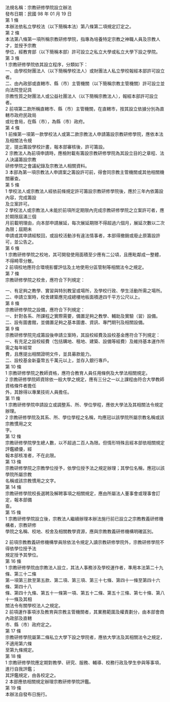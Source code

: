 法規名稱：宗教研修學院設立辦法  
發布日期：民國 98 年 01 月 19 日  
第 1 條  
本辦法依私立學校法（以下簡稱本法）第八條第二項規定訂定之。  
第 2 條  
本法第八條第一項所稱宗教研修學院，指專為培養特定宗教之神職人員及宗教人才，並授予宗教  
學位，經教育部（以下簡稱本部）許可設立之私立大學或私立大學下設之學院。  
第 3 條  
1 宗教研修學院依其設立程序，分類如下：  
一、由學校財團法人（以下簡稱學校法人）或財團法人私立學校報經本部許可設立者。  
二、由內政部或直轄市、縣（市）主管機關（以下簡稱宗教主管機關）許可設立並向法院登記具  
宗教性質之財團法人或公益社團法人（以下簡稱宗教法人），報經本部許可設立者。  
2 前項第二款所稱直轄市、縣（市）主管機關，在直轄市，按其設立依據分別為直轄市政府民政局  
或社會局，在縣（市），為縣（市）政府。  
第 4 條  
1 前條第一項第一款學校法人或第二款宗教法人申請籌設宗教研修學院，應依本法及相關法令規  
定，提出籌設學校計畫，報本部審核後，許可籌設。  
2 宗教法人為前項申請時，應檢附載有籌設宗教研修學院為其設立目的之章程、法人決議籌設宗教  
研修學院之會議紀錄及宗教法人相關資料。  
3 本部為第一項宗教法人申請案之籌設許可前，得會同宗教主管機關或其他相關機關審查。  
第 5 條  
1 學校法人或宗教法人經依前條規定許可籌設宗教研修學院後，應於三年內依籌設內容，完成籌設  
及立案許可。  
2 學校法人或宗教法人未能於前項所定期限內完成宗教研修學院之立案許可者，應於期限屆滿三個  
月前載明理由，向本部申請展延，每次展延期限不得超過六個月，展延次數以二次為限；屆期未  
申請或其申請經駁回，或設校活動涉有違法情事者，本部得撤銷或廢止原籌設許可，並公告之。  
第 6 條  
1 宗教研修學院之校地，其可開發使用面積至少應有二公頃，且應毗鄰成一整體，不得畸零分散。  
2 前項校地應符合環境影響評估及土地使用分區管制等相關法令之規定。  
第 7 條  
宗教研修學院之校舍，應符合下列規定：  


一、有足夠之教學、實習與特別教室或場所，及學校行政、學生活動所需之場所。  
二、申請立案時，校舍建築應完成總樓地板面積達四千平方公尺以上。  
第 8 條  
宗教研修學院之設備，應符合下列規定：  
一、針對各系、所課程之實際需要，備置足夠之教學、輔助及實驗（習）設備。  
二、設有圖書館，並備置足夠之基本圖書、資訊、專門期刊及相關設備。  
第 9 條  
宗教研修學院完成籌設後申請立案時，其設校經費及設校基金應符合下列規定：  
一、有充足之設校經費（包括購地、租地、建築、設備等經費）及維持基本運作所需之每年經常  
費，且應提出相關證明文件，並具募款能力。  
二、設校基金新臺幣五千萬元以上，並存入銀行專戶。  
第 10 條  
1 宗教研修學院之教師資格，應符合教育人員任用條例及大學法相關規定。  
2 宗教研修學院師資除依一般大學之規定，應有三分之一以上課程由符合大學教師資格條件者擔任  
外，其餘得以專業技術人員擔任。  
第 11 條  
1 宗教研修學院申請設立或調整系、所、學位學程，應依大學法及其相關法令規定辦理。  
2 宗教研修學院及其系、所、學位學程之名稱，均應冠以該學院所屬宗教名稱或該宗教慣用之文  
字。  
第 12 條  
宗教研修學院學生總人數，以不超過二百人為限。但情形特殊且經本部依相關規定評鑑績優，經  
報本部核准者，不在此限。  
第 13 條  
宗教研修學院之宗教學位授予，依學位授予法之規定辦理；其學位名稱，應冠以該學院所屬宗教  
名稱或該宗教慣用之文字。  
第 14 條  
宗教研修學院校長選聘及解聘事項之相關規定，應由所屬法人董事會或理事會訂定，報本部備  
查。  
第 15 條  
1 宗教研修學院設立後，宗教法人繼續辦理本辦法施行前已設立之宗教教義研修機構者，宗教研修  
學院之名稱、校地、校舍及相關教學資源，應與宗教教義研修機構明確區別。  


2 前項宗教教義研修機構學員除依法令規定入讀宗教研修學院外，宗教研修學院不得依學位授予法  
規定授予其學位。  
第 16 條  
1 宗教研修學院由宗教法人設立，其法人事務涉及學校運作者，準用本法第二十九條、第三十二條  
第一項第三款至第五款、第二項、第三項、第三十七條、第四十一條至第四十六條、第四十八  
條、第四十九條、第五十一條第一項、第五十二條、第五十三條、第七十條、第八十一條及其相  
關法令有關學校法人之規定。  
2 前項運作事項涉及教育與宗教主管機關者，其業務範圍及權責劃分，由本部會商內政部及直轄  
市、縣（市）政府定之。  
第 17 條  
宗教研修學院屬第二條私立大學下設之學院者，應依大學法及其相關法令之規定，不適用第六條  
至第九條規定。  
第 18 條  
1 宗教研修學院應定期對教學、研究、服務、輔導、校務行政及學生參與等事項，進行自我評鑑；  
其評鑑規定，由各校定之。  
2 本部應依相關規定辦理宗教研修學院評鑑。  
第 19 條  
本辦法自發布日施行。  



